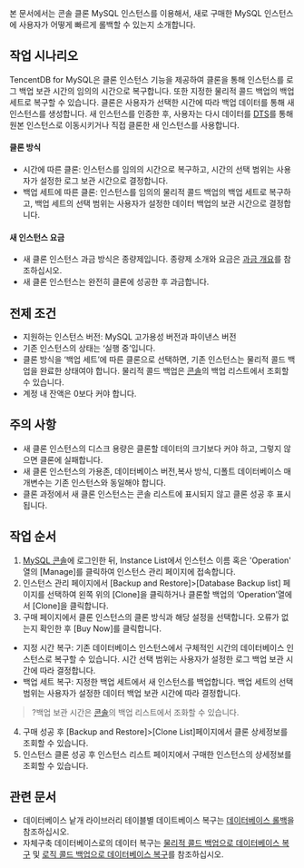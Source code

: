 본 문서에서는 콘솔 클론 MySQL 인스턴스를 이용해서, 새로 구매한 MySQL 인스턴스에 사용자가 어떻게 빠르게 롤백할 수 있는지 소개합니다.

## 작업 시나리오
TencentDB for MySQL은 클론 인스턴스 기능을 제공하여 클론을 통해 인스턴스를 로그 백업 보관 시간의 임의의 시간으로 복구합니다. 또한 지정한 물리적 콜드 백업의 백업 세트로 복구할 수 있습니다. 클론은 사용자가 선택한 시간에 따라 백업 데이터를 통해 새 인스턴스를 생성합니다. 새 인스턴스를 인증한 후, 사용자는 다시 데이터를 [DTS](https://intl.cloud.tencent.com/document/product/571/13709)를 통해 원본 인스턴스로 이동시키거나 직접 클론한 새 인스턴스를 사용합니다.

#### 클론 방식
- 시간에 따른 클론: 인스턴스를 임의의 시간으로 복구하고, 시간의 선택 범위는 사용자가 설정한 로그 보관 시간으로 결정합니다.
- 백업 세트에 따른 클론: 인스턴스를 임의의 물리적 콜드 백업의 백업 세트로 복구하고, 백업 세트의 선택 범위는 사용자가 설정한 데이터 백업의 보관 시간으로 결정합니다.

#### 새 인스턴스 요금
- 새 클론 인스턴스 과금 방식은 종량제입니다. 종량제 소개와 요금은 [과금 개요](https://intl.cloud.tencent.com/document/product/236/18335)를 참조하십시오.
- 새 클론 인스턴스는 완전히 클론에 성공한 후 과금합니다.  

## 전제 조건
- 지원하는 인스턴스 버전: MySQL 고가용성 버전과 파이낸스 버전
- 기존 인스턴스의 상태는 ‘실행 중’입니다.
- 클론 방식을 ‘백업 세트’에 따른 클론으로 선택하면, 기존 인스턴스는 물리적 콜드 백업을 완료한 상태여야 합니다. 물리적 콜드 백업은 [콘솔](https://console.cloud.tencent.com/cdb)의 백업 리스트에서 조회할 수 있습니다.
- 계정 내 잔액은 0보다 커야 합니다.

## 주의 사항
- 새 클론 인스턴스의 디스크 용량은 클론할 데이터의 크기보다 커야 하고, 그렇지 않으면 클론에 실패합니다.
- 새 클론 인스턴스의 가용존, 데이터베이스 버전,복사 방식, 디폴트 데이터베이스 매개변수는 기존 인스턴스와 동일해야 합니다.
- 클론 과정에서 새 클론 인스턴스는 콘솔 리스트에 표시되지 않고 클론 성공 후 표시됩니다.

## 작업 순서
1. [MySQL 콘솔](https://console.cloud.tencent.com/cdb)에 로그인한 뒤, Instance List에서 인스턴스 이름 혹은 'Operation' 열의 [Manage]를 클릭하여 인스턴스 관리 페이지에 접속합니다.
2. 인스턴스 관리 페이지에서 [Backup and Restore]>[Database Backup list] 페이지를 선택하여 왼쪽 위의 [Clone]을 클릭하거나 클론할 백업의 ‘Operation’열에서 [Clone]을 클릭합니다.
3. 구매 페이지에서 클론 인스턴스의 클론 방식과 해당 설정을 선택합니다. 오류가 없는지 확인한 후 [Buy Now]를 클릭합니다.
 - 지정 시간 복구: 기존 데이터베이스 인스턴스에서 구체적인 시간의 데이터베이스 인스턴스로 복구할 수 있습니다. 시간 선택 범위는 사용자가 설정한 로그 백업 보관 시간에 따라 결정합니다.
 - 백업 세트 복구: 지정한 백업 세트에서 새 인스턴스를 백업합니다. 백업 세트의 선택 범위는 사용자가 설정한 데이터 백업 보관 시간에 따라 결정합니다.
 >?백업 보관 시간은 [콘솔](https://console.cloud.tencent.com/cdb)의 백업 리스트에서 조화할 수 있습니다.
 >
4. 구매 성공 후 [Backup and Restore]>[Clone List]페이지에서 클론 상세정보를 조회할 수 있습니다.
5. 인스턴스 클론 성공 후 인스턴스 리스트 페이지에서 구매한 인스턴스의 상세정보를 조회할 수 있습니다.

## 관련 문서
- 데이터베이스 낱개 라이브러리 테이블별 데이트베이스 복구는 [데이터베이스 롤백](https://intl.cloud.tencent.com/document/product/236/7276)을 참조하십시오.
- 자체구축 데이터베이스로의 데이터 복구는 [물리적 콜드 백업으로 데이터베이스 복구](https://intl.cloud.tencent.com/document/product/236/31910) 및 [로직 콜드 백업으로 데이터베이스 복구](https://intl.cloud.tencent.com/document/product/236/31909)를 참조하십시오.
